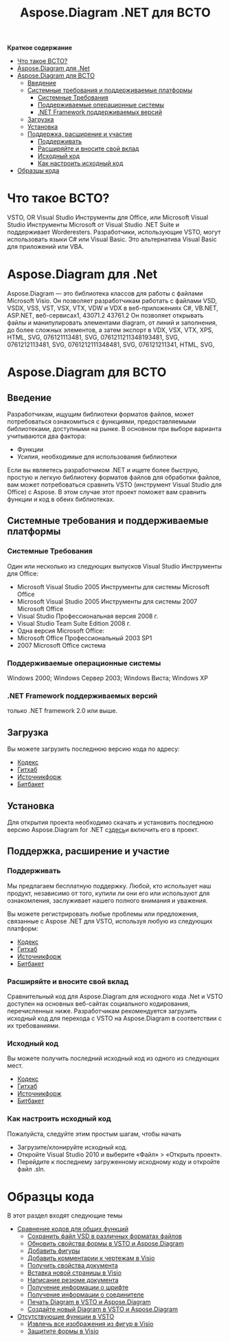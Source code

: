 ﻿---
title: Aspose.Diagram .NET для ВСТО
type: docs
weight: 10
url: /ru/net/aspose-diagram-net-for-vsto/
---
**Краткое содержание**

- [Что такое ВСТО?](#Aspose.Diagram.NETforVSTO-WhatisVSTO?)
- [Aspose.Diagram для .Net](#Aspose.Diagram.NETforVSTO-Aspose.Diagramfor.Net)
- [Aspose.Diagram для ВСТО](#Aspose.Diagram.NETforVSTO-Aspose.DiagramforVSTO) 
  - [Введение](#Aspose.Diagram.NETforVSTO-Introduction)
  - [Системные требования и поддерживаемые платформы](#Aspose.Diagram.NETforVSTO-SystemRequirementsandSupportedPlatforms) 
    - [Системные Требования](#Aspose.Diagram.NETforVSTO-SystemRequirements)
    - [Поддерживаемые операционные системы](#Aspose.Diagram.NETforVSTO-SupportedOperatingSystems)
    - [.NET Framework поддерживаемых версий](#Aspose.Diagram.NETforVSTO-.NETFrameworkversionssupported)
  - [Загрузка](#Aspose.Diagram.NETforVSTO-Downloading)
  - [Установка](#Aspose.Diagram.NETforVSTO-Installing)
  - [Поддержка, расширение и участие](#Aspose.Diagram.NETforVSTO-Support,ExtendandContribute) 
    - [Поддерживать](#Aspose.Diagram.NETforVSTO-Support)
    - [Расширяйте и вносите свой вклад](#Aspose.Diagram.NETforVSTO-ExtendandContribute)
    - [Исходный код](#Aspose.Diagram.NETforVSTO-SourceCode)
    - [Как настроить исходный код](#Aspose.Diagram.NETforVSTO-Howtoconfigurethesourcecode)
- [Образцы кода](#Aspose.Diagram.NETforVSTO-SampleCodeExamples)
# **Что такое ВСТО?**
VSTO, OR Visual Studio Инструменты для Office, или Microsoft Visual Studio Инструменты Microsoft от Visual Studio .NET Suite и поддерживает Worderesters. Разработчики, использующие VSTO, могут использовать языки C# или Visual Basic. Это альтернатива Visual Basic для приложений или VBA.
# **Aspose.Diagram для .Net**
Aspose.Diagram — это библиотека классов для работы с файлами Microsoft Visio. Он позволяет разработчикам работать с файлами VSD, VSDX, VSS, VST, VSX, VTX, VDW и VDX в веб-приложениях C#, VB.NET, ASP.NET, веб-сервисах1, 43071.2 43761.2 Он позволяет открывать файлы и манипулировать элементами diagram, от линий и заполнения, до более сложных элементов, а затем экспорт в VDX, VSX, VTX, XPS, HTML, SVG, 076121113481, SVG, 0761211211348193481, SVG, 0761212113481, SVG, 0761212111348481, SVG, 076121211341, HTML, SVG,
# **Aspose.Diagram для ВСТО**
## **Введение**
Разработчикам, ищущим библиотеки форматов файлов, может потребоваться ознакомиться с функциями, предоставляемыми библиотеками, доступными на рынке. В основном при выборе варианта учитываются два фактора:

- Функции
- Усилия, необходимые для использования библиотеки

Если вы являетесь разработчиком .NET и ищете более быструю, простую и легкую библиотеку форматов файлов для обработки файлов, вам может потребоваться сравнить VSTO (инструмент Visual Studio для Office) с Aspose. В этом случае этот проект поможет вам сравнить функции и код в обеих библиотеках.
## **Системные требования и поддерживаемые платформы**
### **Системные Требования**
Один или несколько из следующих выпусков Visual Studio Инструменты для Office:

- Microsoft Visual Studio 2005 Инструменты для системы Microsoft Office
- Microsoft Visual Studio 2005 Инструменты для системы 2007 Microsoft Office
- Visual Studio Профессиональная версия 2008 г.
- Visual Studio Team Suite Edition 2008 г.
- Одна версия Microsoft Office:
- Microsoft Office Профессиональный 2003 SP1
- 2007 Microsoft Office система
### **Поддерживаемые операционные системы**
Windows 2000; Windows Сервер 2003; Windows Виста; Windows XP
### **.NET Framework поддерживаемых версий**
только .NET framework 2.0 или выше.
## **Загрузка**
Вы можете загрузить последнюю версию кода по адресу:

- [Кодекс](http://goo.gl/spbIUb)
- [Гитхаб](http://goo.gl/vaB1lL)
- [Источникфорж](http://goo.gl/F4oLnp)
- [Битбакет](http://goo.gl/BzCiz1)
## **Установка**
 Для открытия проекта необходимо скачать и установить последнюю версию Aspose.Diagram for .NET с[здесь](http://www.aspose.com/.net/diagram-component.aspx)и включить его в проект.
## **Поддержка, расширение и участие**
### **Поддерживать**
Мы предлагаем бесплатную поддержку. Любой, кто использует наш продукт, независимо от того, купили ли они его или используют для ознакомления, заслуживает нашего полного внимания и уважения.

Вы можете регистрировать любые проблемы или предложения, связанные с Aspose .NET для VSTO, используя любую из следующих платформ:

- [Кодекс](http://goo.gl/U54yWo)
- [Гитхаб](http://goo.gl/tDjFqA)
- [Источникфорж](http://goo.gl/9CgWQu)
- [Битбакет](http://goo.gl/q7tEu9)
### **Расширяйте и вносите свой вклад**
Сравнительный код для Aspose.Diagram для исходного кода .Net и VSTO доступен на основных веб-сайтах социального кодирования, перечисленных ниже. Разработчикам рекомендуется загрузить исходный код для перехода с VSTO на Aspose.Diagram в соответствии с их требованиями.
### **Исходный код**
Вы можете получить последний исходный код из одного из следующих мест.

- [Кодекс](https://goo.gl/FuhcdD)
- [Гитхаб](https://goo.gl/JA8x5M)
- [Источникфорж](https://goo.gl/XbE5rO)
- [Битбакет](https://goo.gl/XBqAzx)
### **Как настроить исходный код**
Пожалуйста, следуйте этим простым шагам, чтобы начать

- Загрузите/клонируйте исходный код.
- Откройте Visual Studio 2010 и выберите «Файл» > «Открыть проект».
- Перейдите к последнему загруженному исходному коду и откройте файл .sln.
# **Образцы кода**
В этот раздел входят следующие темы

- [Сравнение кодов для общих функций](/diagram/ru/net/code-comparison-for-common-features/)
  - [Сохранить файл VSD в различных форматах файлов](/diagram/ru/net/save-vsd-file-to-different-file-formats/)
  - [Обновить свойства формы в VSTO и Aspose.Diagram](/diagram/ru/net/update-shape-properties-in-vsto-and-aspose-diagram/)
  - [Добавить фигуры](/diagram/ru/net/add-shapes/)
  - [Добавить комментарии к чертежам в Visio](/diagram/ru/net/add-comments-to-drawings-in-visio/)
  - [Получить свойства документа](/diagram/ru/net/get-document-properties/)
  - [Вставка новой страницы в Visio](/diagram/ru/net/inserting-a-new-page-in-visio/)
  - [Написание резюме документа](/diagram/ru/net/writing-document-summary/)
  - [Получение информации о шрифте](/diagram/ru/net/retrieving-font-information/)
  - [Получение информации о соединителе](/diagram/ru/net/retrieving-connector-information/)
  - [Печать Diagram в VSTO и Aspose.Diagram](/diagram/ru/net/printing-a-diagram-in-vsto-and-aspose-diagram/)
  - [Создайте новый Diagram в VSTO и Aspose.Diagram](/diagram/ru/net/create-a-new-diagram-in-vsto-and-aspose-diagram/)
- [Отсутствующие функции в VSTO](/diagram/ru/net/missing-features-in-vsto/)
  - [Извлечь все изображения из фигур в Visio](/diagram/ru/net/extract-all-images-from-shapes-in-visio/)
  - [Защитите формы в Visio](/diagram/ru/net/protect-shapes-in-visio/)
